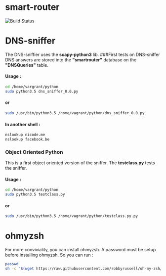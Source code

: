 # smart-router

[![Build Status](https://travis-ci.org/RUCD/smart-router.svg?branch=master)](https://travis-ci.org/RUCD/smart-router)


# DNS-sniffer
The DNS-sniffier uses the **scapy-python3** lib.
###First tests on DNS-sniffer
DNS answers are stored into the **"smartrouter"** database on the **"DNSQueries"** table.

#### Usage :

```bash
cd /home/vargrant/python
sudo python3.5 dns_sniffer_0.0.py
```
#### or

```bash
sudo /usr/bin/python3.5 /home/vagrant/python/dns_sniffer_0.0.py
```

#### In another shell :

```bash
nslookup nicode.me
nslookup facebook.be
```

### Object Oriented Python
This is a first object oriented version of the sniffer. The **testclass.py** tests the sniffer.
#### Usage :

```bash
cd /home/vargrant/python
sudo python3.5 testclass.py
```

#### or

```bash
sudo /usr/bin/python3.5 /home/vagrant/python/testclass.py.py
```

# ohmyzsh
For more conviviality, you can install ohmyzsh. A password must be setup before installing ohmyzsh. So you can run : 

```bash
passwd
sh -c "$(wget https://raw.githubusercontent.com/robbyrussell/oh-my-zsh/master/tools/install.sh -O -)"
```

	
